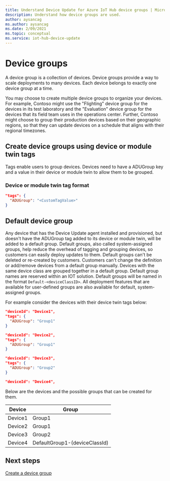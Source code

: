 ```yaml
---
title: Understand Device Update for Azure IoT Hub device groups | Microsoft Docs
description: Understand how device groups are used.
author: aysancag
ms.author: aysancag
ms.date: 2/09/2021
ms.topic: conceptual
ms.service: iot-hub-device-update
---
```


# Device groups

A device group is a collection of devices. Device groups provide a way to scale deployments to many devices. Each device belongs to exactly one device group at a time.

You may choose to create multiple device groups to organize your devices. For example, Contoso might use the "Flighting" device group for the devices in its test laboratory and the "Evaluation" device group for the devices that its field team uses in the operations center. Further, Contoso might choose to group their production devices based on their geographic regions, so that they can update devices on a schedule that aligns with their regional timezones.

## Create device groups using device or module twin tags

Tags enable users to group devices. Devices need to have a ADUGroup key and a value in their device or module twin to allow them to be grouped.

### Device or module twin tag format

```json
"tags": {
  "ADUGroup": "<CustomTagValue>"
}
```

## Default device group

Any device that has the Device Update agent installed and provisioned, but doesn't have the ADUGroup tag added to its device or module twin, will be added to a default group. Default groups, also called system-assigned groups, help reduce the overhead of tagging and grouping devices, so customers can easily deploy updates to them. Default groups can't be deleted or re-created by customers. Customers can't change the definition or add/remove devices from a default group manually. Devices with the same device class are grouped together in a default group. Default group names are reserved within an IOT solution. Default groups will be named in the format `Default-<deviceClassID>`. All deployment features that are available for user-defined groups are also available for default, system-assigned groups.

For example consider the devices with their device twin tags below:

```json
"deviceId": "Device1",
"tags": {
  "ADUGroup": "Group1"
}
```

```json
"deviceId": "Device2",
"tags": {
  "ADUGroup": "Group1"
}
```

```json
"deviceId": "Device3",
"tags": {
  "ADUGroup": "Group2"
}
```

```json
"deviceId": "Device4",
```

Below are the devices and the possible groups that can be created for them.

| Device  | Group                         |
|---------|-------------------------------|
| Device1 | Group1                        |
| Device2 | Group1                        |
| Device3 | Group2                        |
| Device4 | DefaultGroup1-(deviceClassId) |



## Next steps

[Create a device group](./create-update-group.md)
